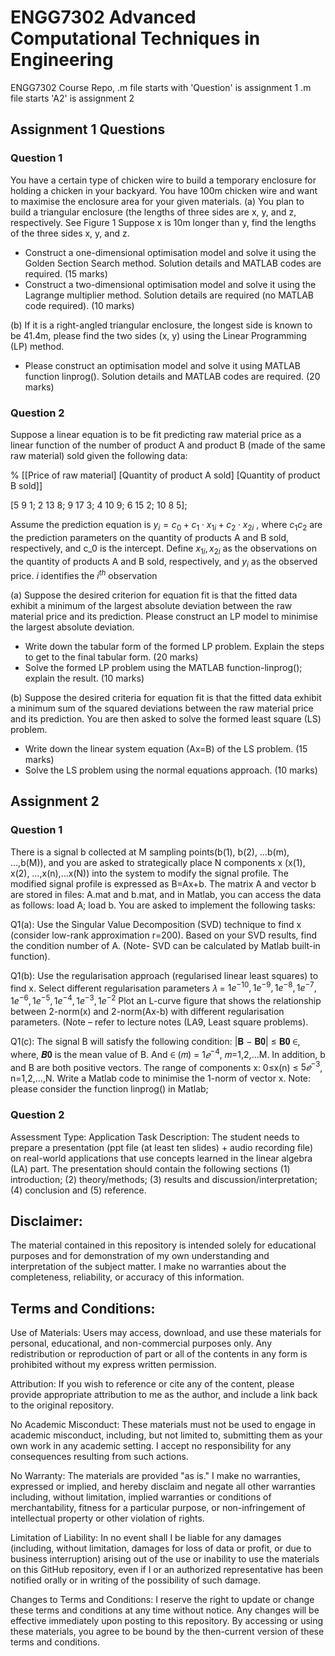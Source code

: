 # ENGG7302 Advanced Computational Techniques in Engineering
ENGG7302 Course Repo,
.m file starts with 'Question' is assignment 1
.m file starts 'A2' is assignment 2


## Assignment 1 Questions

### Question 1
You have a certain type of chicken wire to build a temporary enclosure for holding a chicken 
in your backyard. You have 100m chicken wire and want to maximise the enclosure area for 
your given materials. 
(a) You plan to build a triangular enclosure (the lengths of three sides are x, y, and z, 
respectively. See Figure 1
Suppose x is 10m longer than y, find the lengths of the three sides x, y, and z. 
- Construct a one-dimensional optimisation model and solve it using the Golden 
Section Search method. Solution details and MATLAB codes are required.
(15 marks)
- Construct a two-dimensional optimisation model and solve it using the Lagrange 
multiplier method. Solution details are required (no MATLAB code required).
(10 marks)

(b) If it is a right-angled triangular enclosure, the longest side is known to be 41.4m, please 
find the two sides (x, y) using the Linear Programming (LP) method. 
- Please construct an optimisation model and solve it using MATLAB function 
linprog(). Solution details and MATLAB codes are required.
(20 marks)

### Question 2
Suppose a linear equation is to be fit predicting raw material price as a linear function of the 
number of product A and product B (made of the same raw material) sold given the following 
data:

% [[Price of raw material] [Quantity of product A sold] [Quantity of product B sold]]

[5 9 1;
2 13 8;
9 17 3;
4 10 9;
6 15 2;
10 8 5];

Assume the prediction equation is
$y_i = c_0 +c_1 \cdot x_{1i} + c_2 \cdot x_{2i}$
, where $c_1 c_2$ are the prediction parameters on the quantity of products A and B sold,
respectively, and c_0 is the intercept. 
Define $x_{1i}, x_{2i}$ as the observations on the quantity of products A and B sold, respectively, and 
$y_i$ as the observed price. $i$ identifies the $i^{th}$ observation

(a) Suppose the desired criterion for equation fit is that the fitted data exhibit a minimum of 
the largest absolute deviation between the raw material price and its prediction.
Please construct an LP model to minimise the largest absolute deviation.
- Write down the tabular form of the formed LP problem. Explain the steps to get to the 
final tabular form. 
(20 marks)
- Solve the formed LP problem using the MATLAB function-linprog(); explain the result.
(10 marks)


(b) Suppose the desired criteria for equation fit is that the fitted data exhibit a minimum sum 
of the squared deviations between the raw material price and its prediction. You are then 
asked to solve the formed least square (LS) problem. 
- Write down the linear system equation (Ax=B) of the LS problem.
(15 marks)
- Solve the LS problem using the normal equations approach.
(10 marks)


## Assignment 2

### Question 1
There is a signal b collected at M sampling points(b(1), b(2), …b(m), …,b(M)), and 
you are asked to strategically place N components x (x(1), x(2), …,x(n),…x(N)) into 
the system to modify the signal profile. The modified signal profile is expressed as 
B=Ax+b.
The matrix A and vector b are stored in files: A.mat and b.mat, and in Matlab, you 
can access the data as follows: load A; load b.
You are asked to implement the following tasks:

Q1(a): 
Use the Singular Value Decomposition (SVD) technique to find x (consider low-rank 
approximation r=200).
Based on your SVD results, find the condition number of A.
(Note- SVD can be calculated by Matlab built-in function).

Q1(b): 
Use the regularisation approach (regularised linear least squares) to find x.
Select different regularisation parameters 𝜆 = $1e^{-10},1e^{-9},1e^{-8},1e^{-7},1e^{-6}, 1e^{-5}, 1e^{-4}, 1e^{-3}, 1e^{-2}$
Plot an L-curve figure that shows the relationship between 2-norm(x) and 2-norm(Ax-b) with different regularisation parameters.
(Note – refer to lecture notes (LA9, Least square problems).

Q1(c): 
The signal B will satisfy the following condition: |𝐁 − 𝐁𝟎| ≤ 𝐁𝟎 ∈, where, 𝑩𝟎 is the 
mean value of B. And ∈ (𝑚) = $1𝑒^{-4}$, 𝑚=1,2,…M. In addition, b and B are both 
positive vectors. The range of components x: 0≤x(n) ≤ $5𝑒^{−3}$, n=1,2,…,N.
Write a Matlab code to minimise the 1-norm of vector x. 
Note: please consider the function linprog() in Matlab; 

### Question 2 
Assessment Type: Application
Task Description:
The student needs to prepare a presentation (ppt file (at least ten slides) + audio 
recording file) on real-world applications that use concepts learned in the linear 
algebra (LA) part.
The presentation should contain the following sections 
(1) introduction; 
(2) theory/methods; 
(3) results and discussion/interpretation;
(4) conclusion and 
(5) reference.


## Disclaimer:
The material contained in this repository is intended solely for educational purposes and for demonstration of my own understanding and interpretation of the subject matter. I make no warranties about the completeness, reliability, or accuracy of this information.

## Terms and Conditions:

Use of Materials: Users may access, download, and use these materials for personal, educational, and non-commercial purposes only. Any redistribution or reproduction of part or all of the contents in any form is prohibited without my express written permission.

Attribution: If you wish to reference or cite any of the content, please provide appropriate attribution to me as the author, and include a link back to the original repository.

No Academic Misconduct: These materials must not be used to engage in academic misconduct, including, but not limited to, submitting them as your own work in any academic setting. I accept no responsibility for any consequences resulting from such actions.

No Warranty: The materials are provided "as is." I make no warranties, expressed or implied, and hereby disclaim and negate all other warranties including, without limitation, implied warranties or conditions of merchantability, fitness for a particular purpose, or non-infringement of intellectual property or other violation of rights.

Limitation of Liability: In no event shall I be liable for any damages (including, without limitation, damages for loss of data or profit, or due to business interruption) arising out of the use or inability to use the materials on this GitHub repository, even if I or an authorized representative has been notified orally or in writing of the possibility of such damage.

Changes to Terms and Conditions: I reserve the right to update or change these terms and conditions at any time without notice. Any changes will be effective immediately upon posting to this repository. By accessing or using these materials, you agree to be bound by the then-current version of these terms and conditions.
